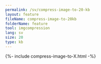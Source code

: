 ```yaml
---
permalink: /sv/compress-image-to-20-kb
layout: feature
fileName: compress-image-to-20kb
folderName: feature
tool: imgcompression
lang: sv
size: 20
type: kb
---
```


{%- include compress-image-to-X.html -%}
